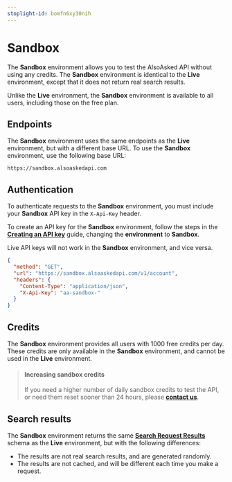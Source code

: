 ```yaml
---
stoplight-id: bomfn6xy30nih
---
```


# Sandbox

The **Sandbox** environment allows you to test the AlsoAsked API without using any credits. The **Sandbox** environment is identical to the **Live** environment, except that it does not return real search results.

Unlike the **Live** environment, the **Sandbox** environment is available to all users, including those on the free plan.

## Endpoints

The **Sandbox** environment uses the same endpoints as the **Live** environment, but with a different base URL. To use the **Sandbox** environment, use the following base URL:

```
https://sandbox.alsoaskedapi.com
```

## Authentication

To authenticate requests to the **Sandbox** environment, you must include your **Sandbox** API key in the `X-Api-Key` header.

To create an API key for the **Sandbox** environment, follow the steps in the [**Creating an API key**](/docs/also-asked/j389o9lgezike-authentication#creating-an-api-key) guide, changing the **environment** to **Sandbox**.

Live API keys will not work in the **Sandbox** environment, and vice versa.

```json http
{
  "method": "GET",
  "url": "https://sandbox.alsoaskedapi.com/v1/account",
  "headers": {
    "Content-Type": "application/json",
    "X-Api-Key": "aa-sandbox-"
  }
}
```

## Credits

The **Sandbox** environment provides all users with 1000 free credits per day. These credits are only available in the **Sandbox** environment, and cannot be used in the **Live** environment.

<!-- theme: info -->
> #### Increasing sandbox credits
>
> If you need a higher number of daily sandbox credits to test the API, or need them reset sooner than 24 hours, please [**contact us**](mailto:help@alsoasked.com).

## Search results

The **Sandbox** environment returns the same [**Search Request Results**](https://developers.alsoasked.com/docs/also-asked/f019600cf755a-search-request-results) schema as the **Live** environment, but with the following differences:

- The results are not real search results, and are generated randomly.
- The results are not cached, and will be different each time you make a request.
